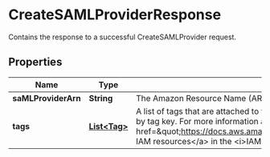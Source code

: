 

# CreateSAMLProviderResponse

Contains the response to a successful <a>CreateSAMLProvider</a> request. 

## Properties

| Name | Type | Description | Notes |
|------------ | ------------- | ------------- | -------------|
|**saMLProviderArn** | **String** | The Amazon Resource Name (ARN) of the new SAML provider resource in IAM. |  [optional] |
|**tags** | [**List&lt;Tag&gt;**](Tag.md) | A list of tags that are attached to the new IAM SAML provider. The returned list of tags is sorted by tag key. For more information about tagging, see &lt;a href&#x3D;\&quot;https://docs.aws.amazon.com/IAM/latest/UserGuide/id_tags.html\&quot;&gt;Tagging IAM resources&lt;/a&gt; in the &lt;i&gt;IAM User Guide&lt;/i&gt;. |  [optional] |



